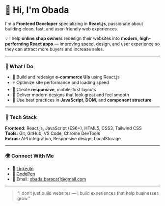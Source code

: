 # 👋 Hi, I'm Obada

I'm a **Frontend Developer** specializing in **React.js**, passionate about building clean, fast, and user-friendly web experiences.

💡 I help **online shop owners** redesign their websites into **modern, high-performing React apps** — improving speed, design, and user experience so they can attract more buyers and increase sales.

---

### 🚀 What I Do
- 🛒 Build and redesign **e-commerce UIs** using React.js  
- ⚡ Optimize site performance and loading speed  
- 📱 Create **responsive**, mobile-first layouts  
- 🎨 Deliver modern designs that look great and feel smooth  
- 🧠 Use best practices in **JavaScript**, **DOM**, and **component structure**

---

### 🧰 Tech Stack
**Frontend:** React.js, JavaScript (ES6+), HTML5, CSS3, Tailwind CSS  
**Tools:** Git, GitHub, VS Code, Chrome DevTools  
**Extras:** API integration, Responsive design, LocalStorage

---

### 🌍 Connect With Me
- 💼 [LinkedIn](www.linkedin.com/in/ubba-obada)
- 🧠 [CodePen](https://codepen.io/P-obada)
- 📧 Email: obada.baracat1@gmail.com

---

> “I don’t just build websites — I build experiences that help businesses grow.”
